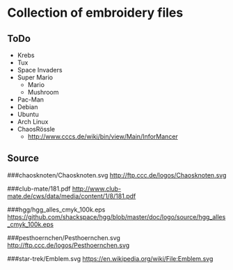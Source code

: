 Collection of embroidery files
==============================

ToDo
----
 * Krebs
 * Tux
 * Space Invaders
 * Super Mario
   * Mario
   * Mushroom
 * Pac-Man
 * Debian
 * Ubuntu
 * Arch Linux
 * ChaosRössle
   * http://www.cccs.de/wiki/bin/view/Main/InforMancer

Source
------

###chaosknoten/Chaosknoten.svg
http://ftp.ccc.de/logos/Chaosknoten.svg

###club-mate/181.pdf
http://www.club-mate.de/cws/data/media/content/1/8/181.pdf

###hgg/hgg_alles_cmyk_100k.eps
https://github.com/shackspace/hgg/blob/master/doc/logo/source/hgg_alles_cmyk_100k.eps

###pesthoernchen/Pesthoernchen.svg
http://ftp.ccc.de/logos/Pesthoernchen.svg

###star-trek/Emblem.svg
https://en.wikipedia.org/wiki/File:Emblem.svg
